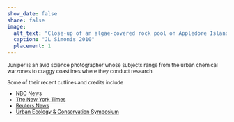 ```yaml
---
show_date: false
share: false
image:
  alt_text: "Close-up of an algae-covered rock pool on Appledore Island, Maine. The algae are forming a mat on top of the pool and you can't even see the water. It's so dense that the gasses that would normally exchange through the water surface with the environment are bubbling underneath and into the mat; bubbles of lighter white-green are all over the mat. The mat is a mix of deep forest and classic greens where it is thick. In the background, there is the rock lining the pool, which is granite and has a mix of colors in the grey and brown shades, with angular cracks. The water has drawn down in the pool over time, leaving bathtub rings of water lines. There are also a few rocks jutting up from the pool and off to the left. The shadow casts away and to the right, leaving the near corners darker." 
  caption: "JL Simonis 2010"
  placement: 1
---
```


<small>

Juniper is an avid science photographer whose subjects range from the urban chemical warzones to craggy coastlines where they conduct research.  

Some of their recent cutlines and credits include 

- [NBC News](https://www.nbcnews.com/news/us-news/police-clash-residents-portland-over-discarded-food-after-power-outage-n1258091)  
- [The New York Times](https://www.nytimes.com/2021/02/17/us/oregon-fred-meyer-food-snowstorm.html)  
- [Reuters News](https://www.reuters.com/video/watch/idOVCNCDWBJ)  
- [Urban Ecology & Conservation Symposium](https://pdxscholar.library.pdx.edu/cgi/viewcontent.cgi?article=1219&context=uerc)  

</small>